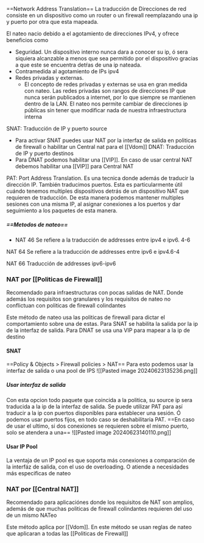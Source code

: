 ==Network Address Translation==
La traducción de Direcciones de red consiste en un dispositivo como un router o un firewall reemplazando una ip y puerto por otra que esta mapeada.

El nateo nacio debido a el agotamiento de direcciones IPv4, y ofrece beneficios como

- Seguridad. Un dispositivo interno nunca dara a conocer su ip, ó sera siquiera alcanzable a menos que sea permitido por el dispositivo gracias a que este se encuentra detŕas de una ip nateada.
- Contramedida al agotamiento de IPs ipv4
- Redes privadas y externas. 
	- El concepto de redes privadas y externas se usa en gran medida con nateo. Las redes privadas son rangos de direcciones IP que nunca serán publicados a internet, por lo que siempre se mantienen dentro de la LAN. El nateo nos permite cambiar de direcciones ip públicas sin tener que modificar nada de nuestra infraestructura interna

SNAT: Traducción de IP y puerto source
- Para activar SNAT puedes usar NAT por la interfaz de salida en politicas de firewall o habilitar un Central nat para el [[Vdom]]
DNAT: Traducción de IP y puerto destinos
- Para DNAT podemos habilitar una [[VIP]]. En caso de usar central NAT debemos habilitar una [[VIP]] para Central NAT

PAT: Port Address Translation. Es una tecnica donde además de traducir la dirección IP. También traducimos puertos. Esta es particularmente útil cuándo tenemos multiples dispositivos detrás de un dispositivo NAT que requieren de traducción. De esta manera podemos mantener multiples sesiones con una misma IP, al asignar conexiones a los puertos y dar seguimiento a los paquetes de esta manera. 

##### ==Metodos de nateo==

- NAT 46
	Se refiere a la traducción de addresses entre ipv4 e ipv6. 4-6
	
NAT 64
	Se refiere a la traducción de addresses entre ipv6 e ipv4.6-4

NAT 66
	Traducción de addresses ipv6-ipv6

### NAT por [[Politicas de Firewall]]
Recomendado para infraestructuras con pocas salidas de NAT. Donde además los requisitos son granulares y los requisitos de nateo no conflictuan con politicas de firewall colindantes

Este método de nateo usa las politicas de firewall para dictar el comportamiento sobre una de estas. Para SNAT se habilita la salida por la ip de la interfaz de salida.
Para DNAT se usa una VIP para mapear a la ip de destino

#### SNAT
==Policy & Objects > Firewall policies > NAT==
Para esto podemos usar la interfaz de salida o una pool de IPS
![[Pasted image 20240623135236.png]]
##### Usar interfaz de salida
Con esta opcion todo paquete que coincida a la politica, su source ip sera traducida a la ip de la interfaz de salida. Se puede utilizar PAT para así traducir a la ip con puertos disponibles para establecer una sesión. Ó podemos usar puertos fijos, en  todo caso se deshabilitaria PAT. ==En caso de usar el ultimo, si dos conexiones se requieren sobre el mismo puerto, solo se atendera a una==
	![[Pasted image 20240623140110.png]]
#### Usar IP Pool
La ventaja de un IP pool es que soporta más conexiones a comparación de la interfáz de salida, con el uso de overloading. O atiende a necesidades más especificas de nateo


### NAT por [[Central NAT]]
Recomendado para aplicaciónes donde los requisitos de NAT son amplios, además de que muchas politicas de firewall colindantes requieren del uso de un mismo NATeo

Este método aplica por [[Vdom]]. En este método se usan reglas de nateo que aplicaran a todas las [[Politicas de Firewall]]



